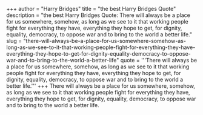 +++
author = "Harry Bridges"
title = "the best Harry Bridges Quote"
description = "the best Harry Bridges Quote: There will always be a place for us somewhere, somehow, as long as we see to it that working people fight for everything they have, everything they hope to get, for dignity, equality, democracy, to oppose war and to bring to the world a better life."
slug = "there-will-always-be-a-place-for-us-somewhere-somehow-as-long-as-we-see-to-it-that-working-people-fight-for-everything-they-have-everything-they-hope-to-get-for-dignity-equality-democracy-to-oppose-war-and-to-bring-to-the-world-a-better-life"
quote = '''There will always be a place for us somewhere, somehow, as long as we see to it that working people fight for everything they have, everything they hope to get, for dignity, equality, democracy, to oppose war and to bring to the world a better life.'''
+++
There will always be a place for us somewhere, somehow, as long as we see to it that working people fight for everything they have, everything they hope to get, for dignity, equality, democracy, to oppose war and to bring to the world a better life.
